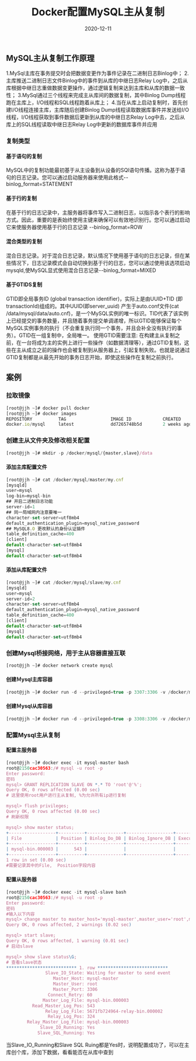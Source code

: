 ﻿---
title: Docker配置MySQL主从复制
date: 2020-12-11
updated:
description:
cover: https://img.imgdb.cn/item/60028b753ffa7d37b3d4b92a.jpg
tag:
  - Docker 
  - MySQL
categories:
  - 数据库
---
## MySQL主从复制工作原理
1.MySql主库在事务提交时会把数据变更作为事件记录在二进制日志Binlog中；
2.主库推送二进制日志文件Binlog中的事件到从库的中继日志Relay Log中，之后从库根据中继日志重做数据变更操作，通过逻辑复制来达到主库和从库的数据一致性；
3.MySql通过三个线程来完成主从库间的数据复制，其中Binlog Dump线程跑在主库上，I/O线程和SQL线程跑着从库上；
4.当在从库上启动复制时，首先创建I/O线程连接主库，主库随后创建Binlog Dump线程读取数据库事件并发送给I/O线程，I/O线程获取到事件数据后更新到从库的中继日志Relay Log中去，之后从库上的SQL线程读取中继日志Relay Log中更新的数据库事件并应用
### 复制类型
#### 基于语句的复制
MySQL中的复制功能最初基于从主设备到从设备的SQl语句传播。这称为基于语句的日志记录。您可以通过启动服务器来使用此格式--binlog_format=STATEMENT

#### 基于行的复制
在基于行的日志记录中，主服务器将事件写入二进制日志，以指示各个表行的影响方式。因此，重要的是表始终使用主键来确保可以有效地识别行。您可以通过启动它来使服务器使用基于行的日志记录 --binlog_format=ROW

#### 混合类型的复制
混合日志记录。对于混合日志记录，默认情况下使用基于语句的日志记录，但在某些情况下，日志记录模式会自动切换到基于行的日志，您可以通过使用该选项启动mysqld,使MySQL显式使用混合日志记录--binlog_format=MIXED

#### 基于GTIDS复制
GTID即全局事务ID (global transaction identifier)，实际上是由UUID+TID (即transactionId)组成的。其中UUID(即server_uuid) 产生于auto.conf文件(cat /data/mysql/data/auto.cnf)，是一个MySQL实例的唯一标识。TID代表了该实例上已经提交的事务数量，并且随着事务提交单调递增，所以GTID能够保证每个MySQL实例事务的执行（不会重复执行同一个事务，并且会补全没有执行的事务）。GTID在一组复制中，全局唯一。
使用GTID需要注意: 在构建主从复制之前，在一台将成为主的实例上进行一些操作（如数据清理等），通过GTID复制，这些在主从成立之前的操作也会被复制到从服务器上，引起复制失败。也就是说通过GTID复制都是从最先开始的事务日志开始，即使这些操作在复制之前执行。

## 案例
### 拉取镜像
```javascript
[root@jjh ~]# docker pull docker 
[root@jjh ~]# docker images
REPOSITORY          TAG                 IMAGE ID            CREATED             SIZE
docker.io/mysql     latest              dd7265748b5d        2 weeks ago         545 MB
```
### 创建主从文件夹及修改相关配置
```javascript
[root@jjh ~]# mkdir -p /docker/mysql/{master,slave}/data
```
#### 添加主库配置文件
```javascript
[root@jjh ~]# cat /docker/mysql/master/my.cnf
[mysqld]
user=mysql
log-bin=mysql-bin
## 开启二进制日志功能
server-id=1
## 同一局域网内注意要唯一
character-set-server=utf8mb4
default_authentication_plugin=mysql_native_password
## MySQL8.O 更改默认的身份认证插件
table_definition_cache=400
[client]
default-character-set=utf8mb4
[mysql]
default-character-set=utf8mb4
```
#### 添加从库配置文件
```javascript
[root@jjh ~]# cat /docker/mysql/slave/my.cnf
[mysqld]                                                                             
user=mysql
server-id=2
character-set-server=utf8mb4
default_authentication_plugin=mysql_native_password
table_definition_cache=400
[client]
default-character-set=utf8mb4
[mysql]
default-character-set=utf8mb4
```
### 创建Mysql桥接网络，用于主从容器直接互联
```javascript
[root@jjh ~]# docker network create mysql
```
#### 创建Ｍysql主库容器
```javascript
[root@jjh ~]# docker run -d --privileged=true -p 3307:3306 -v /docker/mysql/master/my.cnf:/etc/mysql/my.cnf -v /docker/mysql/master/data:/var/lib/mysql -v /docker/mysql/master/mysql-files:/var/lib/mysql-files -e MYSQL_ROOT_PASSWORD=密码 --name mysql-master --network mysql --network-alias mysql-master docker.io/mysql 
```
#### 创建Ｍysql从库容器
```javascript
[root@jjh ~]# docker run -d --privileged=true -p 3308:3306 -v /docker/mysql/slave/my.cnf:/etc/mysql/my.cnf -v /docker/mysql/slave1/data:/var/lib/mysql -v /docker/mysql/slave/mysql-files:/var/lib/mysql-files -e MYSQL_ROOT_PASSWORD=密码 --name mysql-slave --network mysql --network-alias mysql-slave docker.io/mysql 
```
### 配置Mysql主从复制
#### 配置主服务器
```javascript
[root@jjh ~]# docker exec -it mysql-master bash
root@2150cac30563:/# mysql -u root -p
Enter password: 
密码
mysql> GRANT REPLICATION SLAVE ON *.* TO 'root'@'%';
Query OK, 0 rows affected (0.00 sec)
# 这里使用root用户进行主从复制, %为允许所有ip进行复制

mysql> flush privileges;
Query OK, 0 rows affected (0.00 sec)
# 刷新权限

mysql> show master status;
+------------------+----------+--------------+------------------+-------------------+
| File             | Position | Binlog_Do_DB | Binlog_Ignore_DB | Executed_Gtid_Set |
+------------------+----------+--------------+------------------+-------------------+
| mysql-bin.000003 |      543 |              |                  |                   |
+------------------+----------+--------------+------------------+-------------------+
1 row in set (0.00 sec)
#需要记录其中的File,  Position字段内容
```
#### 配置从服务器
```javascript
[root@jjh ~]# docker exec -it mysql-slave bash
root@2150cac30563:/# mysql -u root -p
Enter password: 
密码
#输入以下内容
mysql> change master to master_host='mysql-master',master_user='root',master_password='密码',master_log_file='File列的内容',master_log_pos=position的内容(不用加引号),master_port=3306;
Query OK, 0 rows affected, 2 warnings (0.02 sec)

mysql> start slave;
Query OK, 0 rows affected, 1 warning (0.01 sec)
# 启动slave

mysql> show slave status\G;
# 查看slave状态
*************************** 1. row ***************************
               Slave_IO_State: Waiting for master to send event
                  Master_Host: mysql-master
                  Master_User: root
                  Master_Port: 3306
                Connect_Retry: 60
              Master_Log_File: mysql-bin.000003
          Read_Master_Log_Pos: 543
               Relay_Log_File: 5671fb724964-relay-bin.000002
                Relay_Log_Pos: 324
        Relay_Master_Log_File: mysql-bin.000003
             Slave_IO_Running: Yes
            Slave_SQL_Running: Yes

```
当Slave_IO_Running和Slave SQL Ruing都是Yes时，说明配置成功了，可以在主库创个库，添加下数据，看看能否在从库中查到

